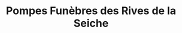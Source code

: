 ---
title: "Pompes Funèbres des Rives de la Seiche"
url: /rennes/pompes-funebres-des-rives-de-la-seiche/
shop: directeurs de funérailles
---